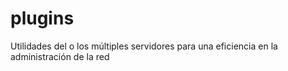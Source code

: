 # plugins
Utilidades del o los múltiples servidores para una eficiencia en la administración de la red
